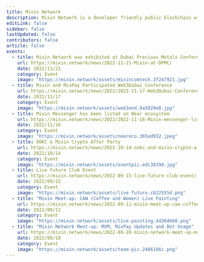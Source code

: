 ```yaml
---
title: Mixin Network
description: Mixin Network is a developer friendly public blockchain with lightning speed and zero transaction fee. Mixin Network is powered by nodes which are staked XIN tokens and runs with many popular dApps, includes swapping, exchange, minting, lending, micro-payment and other finacial services.
editLink: false
sidebar: false
lastUpdated: false
contributors: false
article: false
events:
  - title: Mixin Network was exhibited at Dubai Precious Metals Conference
    url: https://mixin.network/news/2022-11-21-Mixin-at-DPMC/
    date: 2022/11/21
    category: Event
    image: "https://mixin.network/assets/mixincomtech.3f247921.jpg"
  - title: Mixin and MixPay Participated Web3Dubai Conference
    url: https://mixin.network/news/2022/2022-11-17-Web3Dubai-Conference/
    date: 2022/11/17
    category: Event
    image: "https://mixin.network/assets/web3end.9a5029e8.jpg"
  - title: Mixin Messenger has been listed on Near ecosystem
    url: https://mixin.network/news/2022/2022-11-16-Mixin-messenger-listed-on-Near/
    date: 2022/11/16
    category: Event
    image: "https://mixin.network/assets/neareco.365ad932.jpeg"
  - title: OOKC & Mixin Crypto After Party
    url: https://mixin.network/news/2022-10-14-ookc-and-mixin-crypto-after-party/
    date: 2022/10/14
    category: Event
    image: "https://mixin.network/assets/eventpic.edc3839d.jpg"
  - title: Live Future Club Event
    url: https://mixin.network/news/2022-09-15-live-future-club-event/
    date: 2022/09/15
    category: Event
    image: "https://mixin.network/assets/live-future.cb22555d.png"
  - title: "Mixin Meet-up: CAW (Coffee and Women) Live Painting"
    url: https://mixin.network/news/2022-09-11-mixin-meet-up-caw-coffee-and-women-live-painting/
    date: 2022/09/11
    category: Event
    image: "https://mixin.network/assets/live-painting.44304660.png"
  - title: "Mixin Network Meet-up: MVM, MixPay Updates and Bot Usage"
    url: https://mixin.network/news/2022-09-10-mixin-network-meet-up-mvm-mixpay-updates-and-bot-usage/
    date: 2022/09/10
    category: Event
    image: "https://mixin.network/assets/team-pic.24861b6c.png"
---
```


<home-slogan />

<home-stat />

<home-features />

<home-hlight-entries />

<home-wallets />

<home-events />

